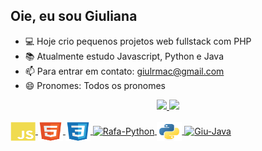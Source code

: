 ## Oie, eu sou Giuliana 

- 💻 Hoje crio pequenos projetos web fullstack com PHP
- 📚 Atualmente estudo Javascript, Python e Java 
- 📫 Para entrar em contato: giulrmac@gmail.com
- 😄 Pronomes: Todos os pronomes

<div align="center">
  <a href="https://github.com/giulianarar">
  <img height="180em" src="https://github-readme-stats.vercel.app/api?username=giulianarar&show_icons=true&theme=synthwave&include_all_commits=true&count_private=true"/>
  <img height="180em" src="https://github-readme-stats.vercel.app/api/top-langs/?username=giulianarar&layout=compact&langs_count=7&theme=synthwave"/>
</div>
  
  <div style="display: inline_block"><br>
     <img align="center" alt="Giu-Js" height="30" width="40" src="https://raw.githubusercontent.com/devicons/devicon/master/icons/javascript/javascript-plain.svg">
  <img align="center" alt="Giu-HTML" height="30" width="40" src="https://raw.githubusercontent.com/devicons/devicon/master/icons/html5/html5-original.svg">
  <img align="center" alt="Giu-CSS" height="30" width="40" src="https://raw.githubusercontent.com/devicons/devicon/master/icons/css3/css3-original.svg">
  <img align="center" alt="Rafa-Python" height="30" width="40" src="https://cdn.jsdelivr.net/gh/devicons/devicon/icons/php/php-plain.svg"/> 
  <img align="center" alt="Giu-Python" height="30" width="40" src="https://raw.githubusercontent.com/devicons/devicon/master/icons/python/python-original.svg">
    <img align="center" alt="Giu-Java" height="30" width="40" src="https://cdn.jsdelivr.net/gh/devicons/devicon/icons/java/java-plain.svg"/>
  </div>
  
  ##
